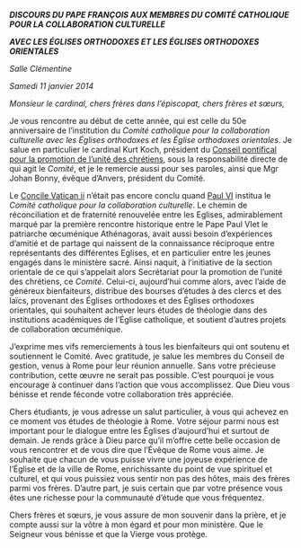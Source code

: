 ***DISCOURS DU PAPE FRANÇOIS* *AUX MEMBRES DU COMITÉ CATHOLIQUE POUR LA COLLABORATION CULTURELLE***

***AVEC LES ÉGLISES ORTHODOXES ET LES ÉGLISES ORTHODOXES ORIENTALES***

*Salle Clémentine*

*Samedi 11 janvier 2014*

*Monsieur le cardinal, chers frères dans l’épiscopat, chers frères et sœurs,*

Je vous rencontre au début de cette année, qui est celle du 50e anniversaire de l’institution du *Comité catholique pour la collaboration culturelle avec les Églises orthodoxes et les Église orthodoxes orientales*. Je salue en particulier le cardinal Kurt Koch, président du [Conseil pontifical pour la promotion de l’unité des chrétiens](http://www.vatican.va/roman_curia/pontifical_councils/chrstuni/index_fr.htm), sous la responsabilité directe de qui agit le *Comité*, et je le remercie aussi pour ses paroles, ainsi que Mgr Johan Bonny, évêque d’Anvers, président du Comité.

Le [Concile Vatican ii](http://www.vatican.va/archive/hist_councils/ii_vatican_council/index_fr.htm) n’était pas encore conclu quand [Paul VI](http://www.vatican.va/holy_father/paul_vi/index_fr.htm) institua le *Comité catholique pour la collaboration culturelle*. Le chemin de réconciliation et de fraternité renouvelée entre les Eglises, admirablement marqué par la première rencontre historique entre le Pape Paul VIet le patriarche œcuménique Athénagoras, avait aussi besoin d’expériences d’amitié et de partage qui naissent de la connaissance réciproque entre représentants des différentes Eglises, et en particulier entre les jeunes engagés dans le ministère sacré. Ainsi naquit, à l’initiative de la section orientale de ce qui s’appelait alors Secrétariat pour la promotion de l’unité des chrétiens, ce *Comité*. Celui-ci, aujourd’hui comme alors, avec l’aide de généreux bienfaiteurs, distribue des bourses d’études à des clercs et des laïcs, provenant des Églises orthodoxes et des Églises orthodoxes orientales, qui souhaitent achever leurs études de théologie dans des institutions académiques de l’Église catholique, et soutient d’autres projets de collaboration œcuménique.

J’exprime mes vifs remerciements à tous les bienfaiteurs qui ont soutenu et soutiennent le Comité. Avec gratitude, je salue les membres du Conseil de gestion, venus à Rome pour leur réunion annuelle. Sans votre précieuse contribution, cette œuvre ne serait pas possible. C’est pourquoi je vous encourage à continuer dans l’action que vous accomplissez. Que Dieu vous bénisse et rende féconde votre collaboration très appréciée.

Chers étudiants, je vous adresse un salut particulier, à vous qui achevez en ce moment vos études de théologie à Rome. Votre séjour parmi nous est important pour le dialogue entre les Églises d’aujourd’hui et surtout de demain. Je rends grâce à Dieu parce qu’il m’offre cette belle occasion de vous rencontrer et de vous dire que l’Évêque de Rome vous aime. Je souhaite que chacun de vous puisse vivre une joyeuse expérience de l’Église et de la ville de Rome, enrichissante du point de vue spirituel et culturel, et qui vous puissiez vous sentir non pas des hôtes, mais des frères parmi vos frères. D’autre part, je suis certain que par votre présence vous êtes une richesse pour la communauté d’étude que vous fréquentez.

Chers frères et sœurs, je vous assure de mon souvenir dans la prière, et je compte aussi sur la vôtre à mon égard et pour mon ministère. Que le Seigneur vous bénisse et que la Vierge vous protège.